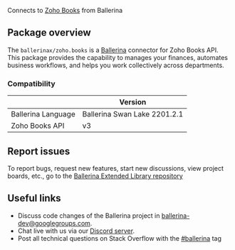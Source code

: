 Connects to [Zoho Books](https://www.zoho.com/books/api/v3/) from Ballerina

## Package overview
The `ballerinax/zoho.books` is a [Ballerina](https://ballerina.io/) connector for Zoho Books API.
This package provides the capability to manages your finances, automates business workflows, and helps you work collectively across departments.

### Compatibility
|                    | Version                      |
|--------------------|------------------------------|
| Ballerina Language | Ballerina Swan Lake 2201.2.1 | 
| Zoho Books API     | v3                           |

## Report issues
To report bugs, request new features, start new discussions, view project boards, etc., go to the [Ballerina Extended Library repository](https://github.com/ballerina-platform/ballerina-extended-library)

## Useful links
- Discuss code changes of the Ballerina project in [ballerina-dev@googlegroups.com](mailto:ballerina-dev@googlegroups.com).
- Chat live with us via our [Discord server](https://discord.gg/ballerinalang).
- Post all technical questions on Stack Overflow with the [#ballerina](https://stackoverflow.com/questions/tagged/ballerina) tag
